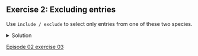 ## Exercise 2: Excluding entries

Use `include / exclude` to select only entries from one of these two species.

<details>
  <summary>
    Solution
  </summary>
  
  <ol>
    <li>In the facet (left margin), click on one of the names, such as Baiomys <code>taylori</code>. Notice that when you click on the name, or hover over it, there are entries to the right for <code>edit</code> and <code>include</code>.</li>
    <li>Click <code>include</code>. This will explicitly include this species, and exclude others that are not expicitly included. Notice that the option now changes to <code>exclude</code>.</li>
    <li>Click <code>include</code> and <code>exclude</code> on the other species (<code>Chaetodipus baileyi</code>) and notice how the two entries appear and disappear from the table.</li>
  </ol>
</details>

[Episode 02 exercise 03](Episode02_ex03.md)
